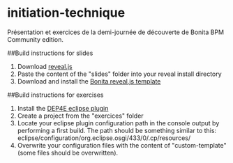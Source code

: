 initiation-technique
====================

Présentation et exercices de la demi-journée de découverte de Bonita BPM Community edition.

##Build instructions for slides
1. Download [reveal.js](https://github.com/hakimel/reveal.js/)
2. Paste the content of the "slides" folder into your reveal install directory
3. Download and install the [Bonita reveal.js template](https://github.com/amottier/bonitasoft-adoption)

##Build instructions for exercises
1. Install the [DEP4E eclipse plugin](http://dep4e.sourceforge.net/)
2. Create a project from the "exercices" folder
3. Locate your eclipse plugin configuration path in the console output by performing a first build. The path should be something similar to this: eclipse/configuration/org.eclipse.osgi/433/0/.cp/resources/
4. Overwrite your configuration files with the content of "custom-template" (some files should be overwritten).

